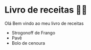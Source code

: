 # Livro de receitas :man_cook:

Olá Bem vindo ao meu livro de receitas

- Strogonoff de Frango
- Pavê
- Bolo de cenoura